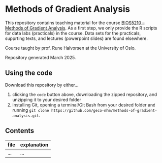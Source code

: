 # Methods of Gradient Analysis

This repository contains teaching material for the course [BIOS5210 – Methods of Gradient Analysis](https://www.uio.no/studier/emner/matnat/ibv/BIOS5210/index-eng.html). As a first step, we only provide the R scripts for data labs (practicals) in the course. Data sets for the practicals, supprting texts, and lectures (powerpoint slides) are found elsewhere.

Course taught by prof. Rune Halvorsen at the University of Oslo.

Repository generated March 2025.

## Using the code

Download this repository by either...

1. clicking the `code` button above, downloading the zipped repository, and unzipping it to your desired folder
2. installing Git, opening a terminal/Git Bash from your desired folder and running `git clone https://github.com/geco-nhm/methods-of-gradient-analysis.git`.

## Contents

| file | explanation |
| ---- | ----------- |
| ...  | ... |
